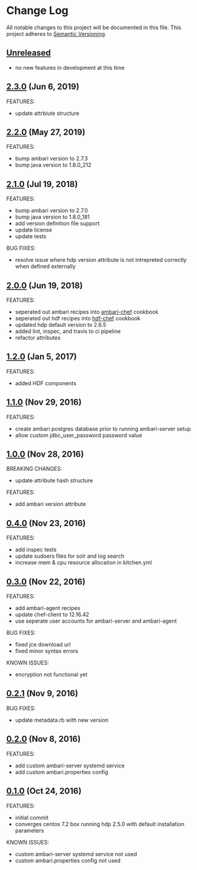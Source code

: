 # Change Log
All notable changes to this project will be documented in this file.
This project adheres to [Semantic Versioning](http://semver.org/).

## [Unreleased](unreleased)

- no new features in development at this time

## [2.3.0](https://github.com/hansohn/hdp-chef/compare/2.2.0...2.3.0) (Jun 6, 2019)

FEATURES:

- update attrbiute structure

## [2.2.0](https://github.com/hansohn/hdp-chef/compare/2.1.0...2.2.0) (May 27, 2019)

FEATURES:

- bump ambari version to 2.7.3
- bump java version to 1.8.0_212 

## [2.1.0](https://github.com/hansohn/hdp-chef/compare/2.0.0...2.1.0) (Jul 19, 2018)

FEATURES:

- bump ambari version to 2.7.0
- bump java version to 1.8.0_181 
- add version definition file support
- update license
- update tests

BUG FIXES:

- resolve issue where hdp version attribute is not intrepreted correctly when defined externally

## [2.0.0](https://github.com/hansohn/hdp-chef/compare/1.2.0...2.0.0) (Jun 19, 2018)

FEATURES:

- seperated out ambari recipes into [ambari-chef](https://github.com/hansohn/ambari-chef) cookbook
- seperated out hdf recipes into [hdf-chef](https://github.com/hansohn/hdf-chef) cookbook
- updated hdp default version to 2.6.5
- added lint, inspec, and travis to ci pipeline
- refactor attributes

## [1.2.0](https://github.com/hansohn/hdp-chef/compare/1.1.0...1.2.0) (Jan 5, 2017)

FEATURES:

- added HDF components

## [1.1.0](https://github.com/hansohn/hdp-chef/compare/1.0.0...1.1.0) (Nov 29, 2016)

FEATURES:

- create ambari postgres database prior to running ambari-server setup
- allow custom jdbc_user_password password value

## [1.0.0](https://github.com/hansohn/hdp-chef/compare/0.4.0...1.0.0) (Nov 28, 2016)

BREAKING CHANGES:

- update attribute hash structure

FEATURES:

- add ambari version attribute

## [0.4.0](https://github.com/hansohn/hdp-chef/compare/0.3.0...0.4.0) (Nov 23, 2016)

FEATURES:

- add inspec tests
- update sudoers files for solr and log search
- increase mem & cpu resource allocation in kitchen.yml

## [0.3.0](https://github.com/hansohn/hdp-chef/compare/0.2.1...0.3.0) (Nov 22, 2016)

FEATURES:

- add ambari-agent recipes
- update chef-client to 12.16.42
- use seperate user accounts for ambari-server and ambari-agent

BUG FIXES:

- fixed jce download url
- fixed minor syntax errors

KNOWN ISSUES:

- encryption not functional yet

## [0.2.1](https://github.com/hansohn/hdp-chef/compare/0.2.0...0.2.1) (Nov 9, 2016)

BUG FIXES:

- update metadata.rb with new version

## [0.2.0](https://github.com/hansohn/hdp-chef/compare/0.1.0...0.2.0) (Nov 8, 2016)

FEATURES:

- add custom ambari-server systemd service
- add custom ambari.properties config

## [0.1.0](https://github.com/hansohn/hdp-chef/compare/0.1.0...0.1.0) (Oct 24, 2016)

FEATURES:

- initial commit
- converges centos 7.2 box running hdp 2.5.0 with default installation parameters

KNOWN ISSUES:

- custom ambari-server systemd service not used
- custom ambari.properties config not used
